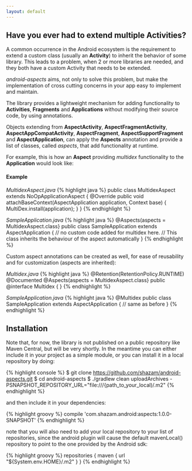 ```yaml
---
layout: default
---
```


## Have you ever had to extend multiple Activities?

A common occurrence in the Android ecosystem is the requirement to extend a
custom class (usually an **Activity**) to inherit the behavior of some library.
This leads to a problem, when 2 or more libraries are needed, and they both
have a custom Activity that needs to be extended.

*android-aspects* aims, not only to solve this problem, but
make the implementation of cross cutting concerns in your app easy to
implement and maintain.

The library provides a lightweight mechanism for adding functionality to **Activities**, **Fragments** and **Applications** without modifying their source code, by using annotations.

Objects extending from **AspectActivity**, **AspectFragmentActivity**, **AspectAppCompatActivity**, **AspectFragment**, **AspectSupportFragment** and **AspectApplication**, can apply the **Aspects** annotation and
provide a list of classes, called *aspects*, that add functionality at runtime.

For example, this is how an **Aspect** providing *multidex* functionality to the
**Application** would look like:

#### Example

*MultidexAspect.java*
{% highlight java %}
public class MultidexAspect extends NoOpApplicationAspect {
    @Override
    public void attachBaseContext(AspectApplication application, Context base) {
        MultiDex.install(application);
    }
}
{% endhighlight %}

*SampleApplication.java*
{% highlight java %}
@Aspects(aspects = MultidexAspect.class}
public class SampleApplication extends AspectApplication {
    // no custom code added for multidex here.
    // This class inherits the behaviour of the aspect automatically
}
{% endhighlight %}

Custom aspect annotations can be created as well, for ease of reusability and for customization (aspects are inherited):

*Multidex.java*
{% highlight java %}
@Retention(RetentionPolicy.RUNTIME)
@Documented
@Aspects(aspects = MultidexAspect.class}
public @interface Multidex {
}
{% endhighlight %}

*SampleApplication.java*
{% highlight java %}
@Multidex
public class SampleApplication extends AspectApplication {
    // same as before
}
{% endhighlight %}

## Installation

Note that, for now, the library is not published on a public repository like Maven Central, but will be very shortly. In the meantime you can either include it in your project as a simple module, or you can install it in a local repository by doing:

{% highlight console %}
$ git clone https://github.com/shazam/android-aspects.git
$ cd android-aspects
$ ./gradlew clean uploadArchives -PSNAPSHOT_REPOSITORY_URL="file:///{path_to_your_local)/.m2"
{% endhighlight %}

and then include it in your dependencies:

{% highlight groovy %}
compile 'com.shazam.android:aspects:1.0.0-SNAPSHOT'
{% endhighlight %}

note that you will also need to add your local repository to your list of repositories, since the android plugin will cause the default mavenLocal() repository to point to the one provided by the Android sdk:

{% highlight groovy %}
repositories {
    maven { url "${System.env.HOME}/.m2" }
}
{% endhighlight %}
